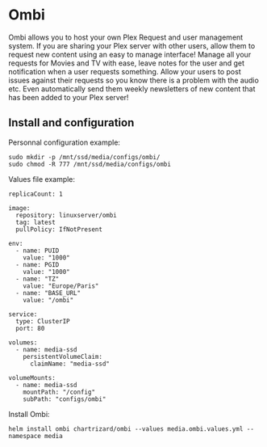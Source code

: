 # Ombi

Ombi allows you to host your own Plex Request and user management system. If you are sharing your Plex server with other users, allow them to request new content using an easy to manage interface! Manage all your requests for Movies and TV with ease, leave notes for the user and get notification when a user requests something. Allow your users to post issues against their requests so you know there is a problem with the audio etc. Even automatically send them weekly newsletters of new content that has been added to your Plex server!

## Install and configuration

Personnal configuration example:

    sudo mkdir -p /mnt/ssd/media/configs/ombi/
    sudo chmod -R 777 /mnt/ssd/media/configs/ombi


Values file example:

    replicaCount: 1

    image:
      repository: linuxserver/ombi
      tag: latest 
      pullPolicy: IfNotPresent

    env:
      - name: PUID
        value: "1000"
      - name: PGID
        value: "1000"
      - name: "TZ"
        value: "Europe/Paris"
      - name: "BASE_URL"
        value: "/ombi"

    service:
      type: ClusterIP
      port: 80

    volumes:
      - name: media-ssd
        persistentVolumeClaim:
          claimName: "media-ssd"

    volumeMounts:
      - name: media-ssd
        mountPath: "/config"
        subPath: "configs/ombi" 

Install Ombi:

    helm install ombi chartrizard/ombi --values media.ombi.values.yml --namespace media











